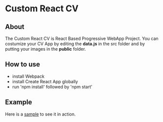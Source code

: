 # Custom React CV

## About
The Custom React CV is React Based Progressive WebApp Project. You can costumize your CV App by editing the __data.js__ in the src folder and by putting your images in the __public__ folder.

## How to use
* install Webpack
* install Create React App globally
* run 'npm install' followed by 'npm start'

## Example
Here is a [sample](https://edgeelement.github.io/custom-react-cv/build/index.html) to see it in action.